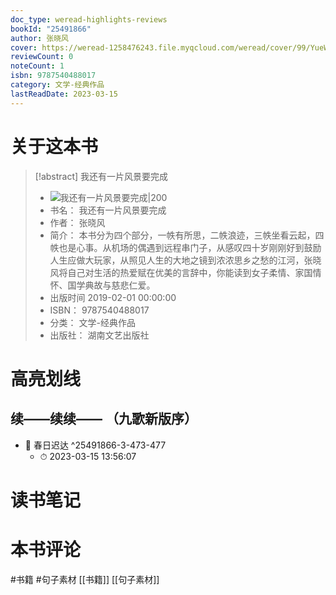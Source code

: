 ```yaml
---
doc_type: weread-highlights-reviews
bookId: "25491866"
author: 张晓风
cover: https://weread-1258476243.file.myqcloud.com/weread/cover/99/YueWen_25491866/t7_YueWen_25491866.jpg
reviewCount: 0
noteCount: 1
isbn: 9787540488017
category: 文学-经典作品
lastReadDate: 2023-03-15
---
```

# 关于这本书
> [!abstract] 我还有一片风景要完成
> - ![ 我还有一片风景要完成|200](https://weread-1258476243.file.myqcloud.com/weread/cover/99/YueWen_25491866/t7_YueWen_25491866.jpg)
> - 书名： 我还有一片风景要完成
> - 作者： 张晓风
> - 简介： 本书分为四个部分，一帙有所思，二帙浪迹，三帙坐看云起，四帙也是心事。从机场的偶遇到远程串门子，从感叹四十岁刚刚好到鼓励人生应做大玩家，从照见人生的大地之镜到浓浓思乡之愁的江河，张晓风将自己对生活的热爱赋在优美的言辞中，你能读到女子柔情、家国情怀、国学典故与慈悲仁爱。
> - 出版时间 2019-02-01 00:00:00
> - ISBN： 9787540488017
> - 分类： 文学-经典作品
> - 出版社： 湖南文艺出版社

# 高亮划线

## 续——续续—— （九歌新版序）


- 📌 春日迟达 ^25491866-3-473-477
    - ⏱ 2023-03-15 13:56:07 
# 读书笔记

# 本书评论
#书籍 #句子素材  [[书籍]] [[句子素材]] 